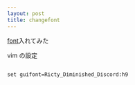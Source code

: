 ```yaml
---
layout: post
title: changefont
---
```


[font](https://github.com/yascentur/RictyDiminished)入れてみた

vim の設定

~~~

set guifont=Ricty_Diminished_Discord:h9

~~~
